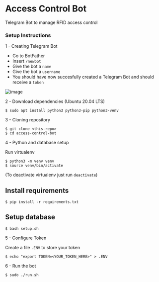 # Access Control Bot
Telegram Bot to manage RFID access control

### Setup Instructions

1 - Creating Telegram Bot

- Go to BotFather
- Insert `/newbot`
- Give the bot a `name`
- Give the bot a `username`
- You should have now succesfully created a Telegram Bot and should receive a `token`

![image](https://user-images.githubusercontent.com/42014408/165408479-cd7f360e-4bba-49da-b370-647a6bc6ad35.png)

2 - Download dependencies (Ubuntu 20.04 LTS)
```
$ sudo apt install python3 python3-pip python3-venv
```

3 - Cloning repository
```
$ git clone <this-repo>
$ cd access-control-bot
```

4 - Python and database setup

Run virtualenv

```
$ python3 -m venv venv
$ source venv/bin/activate
```

(To deactivate virtualenv just run `deactivate`)

## Install requirements

```
$ pip install -r requirements.txt
```

## Setup database

```
$ bash setup.sh
```

5 - Configure Token

Create a file `.ENV` to store your token

```
$ echo "export TOKEN=<YOUR_TOKEN_HERE>" > .ENV
```

6 - Run the bot
```
$ sudo ./run.sh
```
